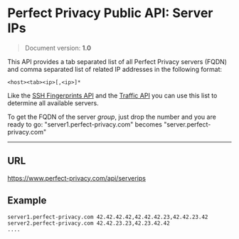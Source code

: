 # Perfect Privacy Public API: Server IPs
>Document version: **1.0**

This API provides a tab separated list of all Perfect Privacy servers (FQDN) and comma separated list of related IP addresses in the following format:

```
<host><tab><ip>[,<ip>]*
```

Like the [SSH Fingerprints API](ssh-fingerprints.md) and the [Traffic API](traffic.md) you can use this list to determine all available servers.

To get the FQDN of the server *group*, just drop the number and you are ready to go: "server1.perfect-privacy.com" becomes "server.perfect-privacy.com"

---

## URL
https://www.perfect-privacy.com/api/serverips

## Example
```
server1.perfect-privacy.com	42.42.42.42,42.42.42.23,42.42.23.42
server2.perfect-privacy.com	42.42.23.23,42.23.42.42
....
```
